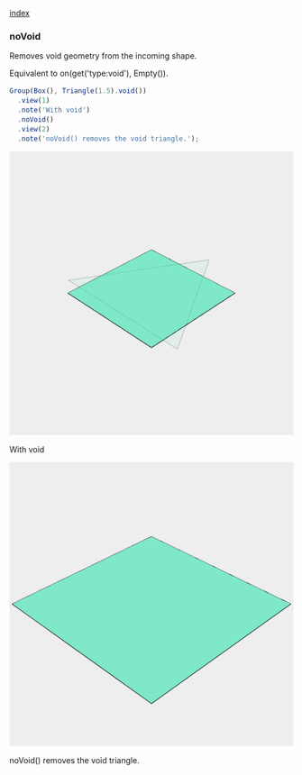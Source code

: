 [index](../../nb/api/index.md)
### noVoid

Removes void geometry from the incoming shape.

Equivalent to on(get('type:void'), Empty()).

```JavaScript
Group(Box(), Triangle(1.5).void())
  .view(1)
  .note('With void')
  .noVoid()
  .view(2)
  .note('noVoid() removes the void triangle.');
```

![Image](noVoid.md.0.png)

With void

![Image](noVoid.md.1.png)

noVoid() removes the void triangle.
